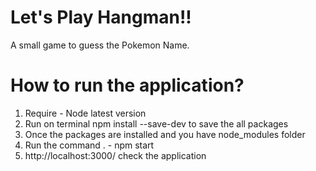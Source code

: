 # Let's Play Hangman!!

A small game to guess the Pokemon Name.

# How to run the application?
1) Require - Node latest version
2) Run on terminal  npm install --save-dev  to save the all packages
3) Once the packages are installed and you have node_modules folder
4) Run the command . - npm start
5) http://localhost:3000/ check the application
